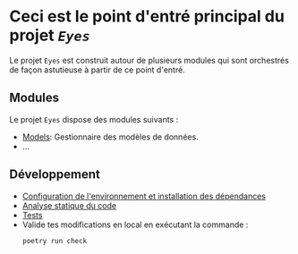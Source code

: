 # Ceci est le point d'entré principal du projet *`Eyes`*

Le projet `Eyes` est construit autour de plusieurs modules qui sont orchestrés de façon astutieuse à partir de ce point d'entré.

## Modules

Le projet `Eyes` dispose des modules suivants :

- [Models](../models/README.md): Gestionnaire des modèles de données.
- ...

## Développement

- [Configuration de l'environnement et installation des dépendances](/eyes/docs/python-3-poetry.md)
- [Analyse statique du code](/eyes/docs/lint.md)
- [Tests](/eyes/docs/tests.md)
- Valide tes modifications en local en exécutant la commande :
    ```shell
    poetry run check
    ```